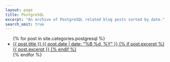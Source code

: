 ```yaml
---
layout: page
title: PostgreSQL
excerpt: "An archive of PostgreSQL related blog posts sorted by date."
search_omit: true
---
```


<ul class="post-list">
{% for post in site.categories.postgresql %}
 <li>
  <article>
   <a href="{{ site.url }}{{ post.url }}">
    {{ post.title }}
    <span class="entry-date">
     <time datetime="{{ post.date | date_to_xmlschema }}">
      {{ post.date | date: "%B %d, %Y" }}
     </time>
    </span>
    {% if post.excerpt %}
     <span class="excerpt">
      {{ post.excerpt }}
     </span>
    {% endif %}
   </a>
  </article>
 </li>
{% endfor %}
</ul>
